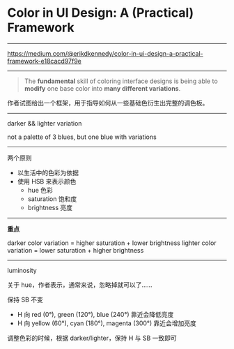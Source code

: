 # Color in UI Design: A (Practical) Framework

---

https://medium.com/@erikdkennedy/color-in-ui-design-a-practical-framework-e18cacd97f9e

---

> The **fundamental** skill of coloring interface designs is being able to
> **modify** one base color into **many different variations**.

作者试图给出一个框架，用于指导如何从一些基础色衍生出完整的调色板。

---

darker && lighter variation

not a palette of 3 blues, but one blue with variations

---

两个原则

- 以生活中的色彩为依据
- 使用 HSB 来表示颜色
	- hue 色彩
	- saturation 饱和度
	- brightness 亮度

---

**重点**

darker color variation = higher saturation + lower brightness
lighter color variation = lower saturation + higher brightness

---

luminosity

关于 hue，作者表示，通常来说，忽略掉就可以了……

保持 SB 不变
- H 向 red (0°), green (120°), blue (240°) 靠近会降低亮度
- H 向 yellow (60°), cyan (180°), magenta (300°) 靠近会增加亮度

调整色彩的时候，根据 darker/lighter，保持 H 与 SB 一致即可
